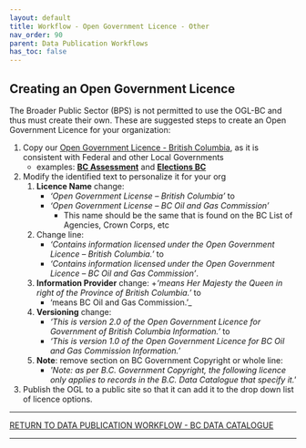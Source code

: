 ```yaml
---
layout: default
title: Workflow - Open Government Licence - Other
nav_order: 90
parent: Data Publication Workflows
has_toc: false
---
```


## Creating an Open Government Licence

The Broader Public Sector (BPS) is not permitted to use the OGL-BC and thus must create their own. These are suggested steps to create an Open Government Licence for your organization:

1. Copy our [Open Government Licence - British Columbia](https://www2.gov.bc.ca/gov/content?id=A519A56BC2BF44E4A008B33FCF527F61), as it is consistent with Federal and other Local Governments
	+ examples: [**BC Assessment**](https://info.bcassessment.ca/pages/opengovernmentlicencebcassessment.aspx) and [**Elections BC**](https://www.elections.bc.ca/docs/EBC-Open-Data-Licence.pdf)
1. Modify the identified text to personalize it for your org
	1. **Licence Name** change:
		+ _‘Open Government License – British Columbia’_ to
		+ _‘Open Government License – BC Oil and Gas Commission’_
			+ This name should be the same that is found on the BC List of Agencies, Crown Corps, etc
	1. Change line:
		+ _‘Contains information licensed under the Open Government Licence – British Columbia.’_ to
		+ _‘Contains information licensed under the Open Government Licence – BC Oil and Gas Commission’_.
	1. **Information Provider** change:
		+_‘means Her Majesty the Queen in right of the Province of British Columbia.’_ to
		+ ‘means BC Oil and Gas Commission.’_
	1. **Versioning** change:
		+ _‘This is version 2.0 of the Open Government Licence for Government of British Columbia Information.’_ to
		+ _‘This is version 1.0 of the Open Government Licence for BC Oil and Gas Commission Information.’_
	1. **Note**: remove section on BC Government Copyright or whole line:
		+ _'Note: as per B.C. Government Copyright, the following licence only applies to records in the B.C. Data Catalogue that specify it.'_
1. Publish the OGL to a public site so that it can add it to the drop down list of licence options.


-----------------------------------------------------------

[RETURN TO DATA PUBLICATION WORKFLOW - BC DATA CATALOGUE][1]

-------------------------------------------------------

[1]: ./dpw-bcdc.md
